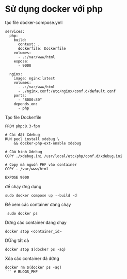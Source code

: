 # Sử dụng docker với php
tạo file docker-compose.yml
```
services:
  php:
    build:
      context: .
      dockerfile: Dockerfile
    volumes:
      - .:/var/www/html
    expose:
      - 9000

  nginx:
    image: nginx:latest
    volumes:
      - .:/var/www/html
      - ./nginx.conf:/etc/nginx/conf.d/default.conf
    ports:
      - "8080:80"
    depends_on:
      - php
```
Tạo file Dockerfile

```
FROM php:8.3-fpm

# Cài đặt Xdebug
RUN pecl install xdebug \
    && docker-php-ext-enable xdebug

# Cấu hình Xdebug
COPY ./xdebug.ini /usr/local/etc/php/conf.d/xdebug.ini

# Copy mã nguồn PHP vào container
COPY . /var/www/html

EXPOSE 9000

```
để chạy ứng dụng
```
sudo docker compose up --build -d
```
Để xem các container đang chạy
```
 sudo docker ps
```
Dừng các container đang chạy 
```
docker stop <container_id>
```
DỪng tất cả
```
docker stop $(docker ps -aq)
```
Xóa các container đã dừng
```
docker rm $(docker ps -aq)
``` # BLOGS_PHP
